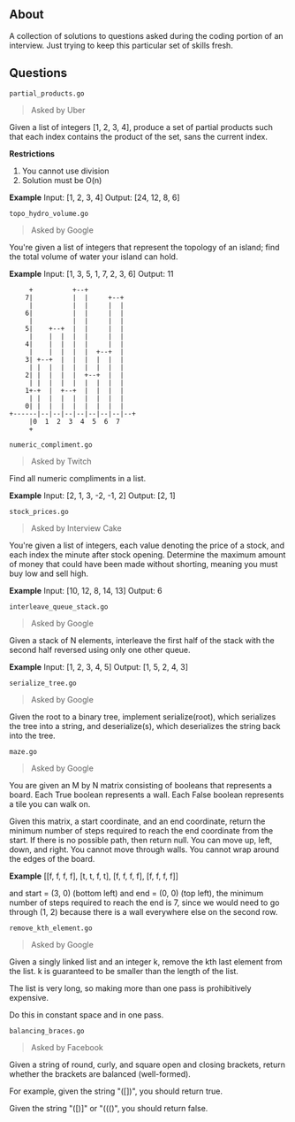About
---

A collection of solutions to questions asked during the coding portion of an interview. Just trying to keep this particular set of skills fresh.

Questions
---

`partial_products.go`

> Asked by Uber

Given a list of integers [1, 2, 3, 4], produce a set of partial products such that each index contains the product of the set, sans the current index.

**Restrictions**
1. You cannot use division
2. Solution must be O(n)

**Example**
Input:  [1, 2, 3, 4]
Output: [24, 12, 8, 6]

`topo_hydro_volume.go`

> Asked by Google

You're given a list of integers that represent the topology of an island; find the total volume of water your island can hold.

**Example**
Input: [1, 3, 5, 1, 7, 2, 3, 6]
Output: 11

```
     +          +--+
    7|          |  |     +--+
     |          |  |     |  |
    6|          |  |     |  |
     |          |  |     |  |
    5|    +--+  |  |     |  |
     |    |  |  |  |     |  |
    4|    |  |  |  |     |  |
     |    |  |  |  |  +--+  |
    3| +--+  |  |  |  |  |  |
     | |  |  |  |  |  |  |  |
    2| |  |  |  |  +--+  |  |
     | |  |  |  |  |  |  |  |
    1+-+  |  +--+  |  |  |  |
     | |  |  |  |  |  |  |  |
    0| |  |  |  |  |  |  |  |
+------|--|--|--|--|--|--|--|--+
     |0  1  2  3  4  5  6  7
     +
```

`numeric_compliment.go`

> Asked by Twitch

Find all numeric compliments in a list.

**Example**
Input: [2, 1, 3, -2, -1, 2]
Output: [2, 1]

`stock_prices.go`

> Asked by Interview Cake

You're given a list of integers, each value denoting the price of a stock, and each index the minute after stock opening. Determine the maximum amount of money that could have been made without shorting, meaning you must buy low and sell high.

**Example**
Input: [10, 12, 8, 14, 13]
Output: 6

`interleave_queue_stack.go`

> Asked by Google

Given a stack of N elements, interleave the first half of the stack with the second half reversed using only one other queue.

**Example**
Input: [1, 2, 3, 4, 5]
Output: [1, 5, 2, 4, 3]

`serialize_tree.go`

> Asked by Google

Given the root to a binary tree, implement serialize(root), which serializes the tree into a string, and deserialize(s), which deserializes the string back into the tree.

`maze.go`

> Asked by Google

You are given an M by N matrix consisting of booleans that represents a board. Each True boolean represents a wall. Each False boolean represents a tile you can walk on.

Given this matrix, a start coordinate, and an end coordinate, return the minimum number of steps required to reach the end coordinate from the start. If there is no possible path, then return null. You can move up, left, down, and right. You cannot move through walls. You cannot wrap around the edges of the board.

**Example**
[[f, f, f, f],
[t, t, f, t],
[f, f, f, f],
[f, f, f, f]]

and start = (3, 0) (bottom left) and end = (0, 0) (top left), the minimum number of steps required to reach the end is 7, since we would need to go through (1, 2) because there is a wall everywhere else on the second row.

`remove_kth_element.go`

> Asked by Google

Given a singly linked list and an integer k, remove the kth last element from the list. k is guaranteed to be smaller than the length of the list.

The list is very long, so making more than one pass is prohibitively expensive.

Do this in constant space and in one pass.

`balancing_braces.go`

> Asked by Facebook

Given a string of round, curly, and square open and closing brackets, return whether the brackets are balanced (well-formed).

For example, given the string "([])[]({})", you should return true.

Given the string "([)]" or "((()", you should return false.
